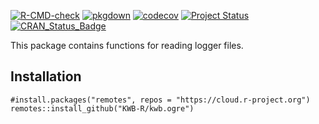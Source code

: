 [![R-CMD-check](https://github.com/KWB-R/kwb.ogre/workflows/R-CMD-check/badge.svg)](https://github.com/KWB-R/kwb.ogre/actions?query=workflow%3AR-CMD-check)
[![pkgdown](https://github.com/KWB-R/kwb.ogre/workflows/pkgdown/badge.svg)](https://github.com/KWB-R/kwb.ogre/actions?query=workflow%3Apkgdown)
[![codecov](https://codecov.io/github/KWB-R/kwb.ogre/branch/master/graphs/badge.svg)](https://codecov.io/github/KWB-R/kwb.ogre)
[![Project Status](https://img.shields.io/badge/lifecycle-experimental-orange.svg)](https://www.tidyverse.org/lifecycle/#experimental)
[![CRAN_Status_Badge](https://www.r-pkg.org/badges/version/kwb.ogre)]()

This package contains functions for reading logger files.

## Installation

```
#install.packages("remotes", repos = "https://cloud.r-project.org")
remotes::install_github("KWB-R/kwb.ogre")
```
